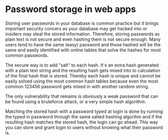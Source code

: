# Password storage in web apps
Storing user passwords in your database is common practice but it brings important security concers as your database may get hacked into or insiders may steal the stored information. Therefore, storing passwords as plain text is not secure and even hashing them is not secure enough. Many users tend to have the same (easy) password and those hashed will be the same and easily identified with online tables that solve the hashes for most common passwords. 

The secure way is to add "salt" to each hash. It's an extra hash generated with a plain text string and the resulting hash gets mixed into to calculation of the final hash that is stored. Thereby each hash is unique and cannot be easily solved using the most common hash tables because even the most common 123456 password gets mixed in with another random string. 

The only vulnerability that remains is obviously a weak password that can be found using a bruteforce attack, or a very simple hash algorithm. 

Matching the stored hash with a password typed at login is done by running the typed in paswword through the same salted hashing algorihm and if the resulting hash matches the stored hash, the login can go ahead. This way you can store and grant login to users without knowing what their password is.